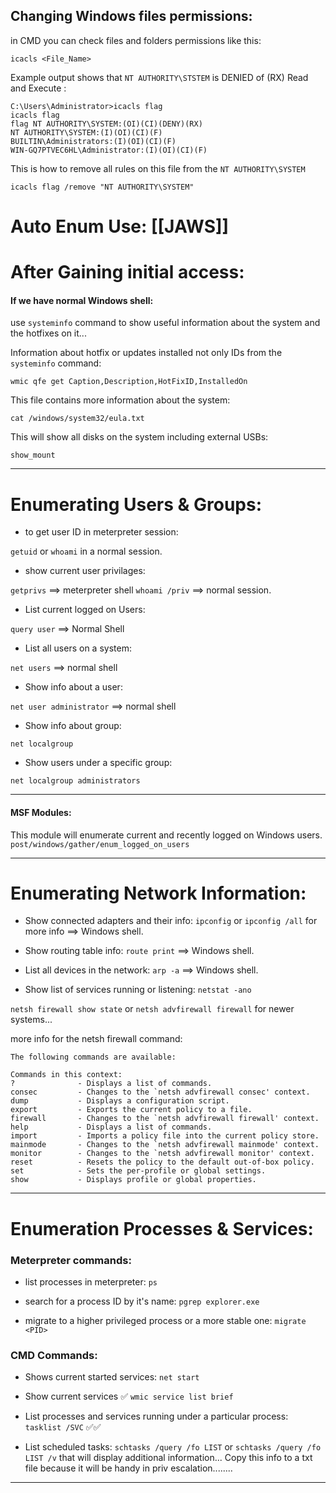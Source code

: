 ## **Changing Windows files permissions:**

in CMD you can check files and folders permissions like this:

	icacls <File_Name>

Example output shows that `NT AUTHORITY\STSTEM` is DENIED of (RX) Read and Execute :

	C:\Users\Administrator>icacls flag
	icacls flag
	flag NT AUTHORITY\SYSTEM:(OI)(CI)(DENY)(RX)
    NT AUTHORITY\SYSTEM:(I)(OI)(CI)(F)
    BUILTIN\Administrators:(I)(OI)(CI)(F)
    WIN-GQ7PTVEC6HL\Administrator:(I)(OI)(CI)(F)


This is how to remove all rules on this file from the `NT AUTHORITY\SYSTEM`

	icacls flag /remove "NT AUTHORITY\SYSTEM"



# **Auto Enum Use: [[JAWS]]**

# **After Gaining initial access:**

#### If we have normal Windows shell:

use `systeminfo` command to show useful information about the system and the hotfixes on it...


Information about hotfix or updates installed not only IDs from the `systeminfo` command:

	wmic qfe get Caption,Description,HotFixID,InstalledOn


This file contains more information about the system:

	cat /windows/system32/eula.txt


This will show all disks on the system including external USBs:

	show_mount

---
# **Enumerating Users & Groups:**

- to get user ID in meterpreter session:

`getuid` or `whoami` in a normal session.


- show current user privilages:

`getprivs`  ==> meterpreter shell
`whoami /priv` ==> normal session.



- List current logged on Users:

`query user` ==> Normal Shell


- List all users on a system:

`net users` ==> normal shell

- Show info about a user:

`net user administrator` ==> normal shell

- Show info about group:

`net localgroup`



- Show users under a specific group:

`net localgroup administrators`




---
#### **MSF Modules:**

This module will enumerate current and recently logged on Windows users.
`post/windows/gather/enum_logged_on_users`

---


# **Enumerating Network Information:**

- Show connected adapters and their info:
`ipconfig` or `ipconfig /all` for more info ==> Windows shell.


- Show routing table info:
`route print` ==> Windows shell.

- List all devices in the network:
`arp -a` ==> Windows shell.

- Show list of services running or listening:
`netstat -ano`



`netsh firewall show state` or `netsh advfirewall firewall` for newer systems...

more info for the netsh firewall command:

	The following commands are available:
	
	Commands in this context:
	?              - Displays a list of commands.
	consec         - Changes to the `netsh advfirewall consec' context.
	dump           - Displays a configuration script.
	export         - Exports the current policy to a file.
	firewall       - Changes to the `netsh advfirewall firewall' context.
	help           - Displays a list of commands.
	import         - Imports a policy file into the current policy store.
	mainmode       - Changes to the `netsh advfirewall mainmode' context.
	monitor        - Changes to the `netsh advfirewall monitor' context.
	reset          - Resets the policy to the default out-of-box policy.
	set            - Sets the per-profile or global settings.
	show           - Displays profile or global properties.



---


# **Enumeration Processes & Services:**

### Meterpreter commands:

- list processes in meterpreter:
`ps`

- search for a process ID by it's name:
`pgrep explorer.exe`


- migrate to a higher privileged process or a more stable one:
`migrate <PID>`

### CMD Commands:

- Shows current started services:
`net start`  


- Show current services ✅
`wmic service list brief`  


- List processes and services running under a particular process:
`tasklist /SVC`  ✅✅

- List scheduled tasks:
`schtasks /query /fo LIST` or `schtasks /query /fo LIST /v` that will display additional information...
Copy this info to a txt file because it will be handy in priv escalation........



---